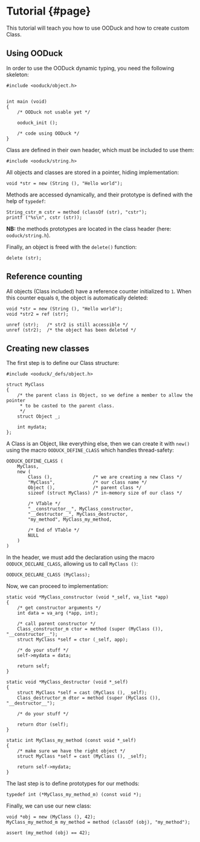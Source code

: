# Tutorial {#page}

This tutorial will teach you how to use OODuck and how to create custom Class.

## Using OODuck

In order to use the OODuck dynamic typing, you need the following skeleton:

~~~~~~~~~~~~~~~{.c}
#include <ooduck/object.h>


int main (void)
{
    /* OODuck not usable yet */

    ooduck_init ();

    /* code using OODuck */
}
~~~~~~~~~~~~~~~

Class are defined in their own header, which must be included to use them:

~~~~~~~~~~~~~~~{.c}
#include <ooduck/string.h>
~~~~~~~~~~~~~~~

All objects and classes are stored in a pointer, hiding implementation:

~~~~~~~~~~~~~~~{.c}
void *str = new (String (), "Hello world");
~~~~~~~~~~~~~~~

Methods are accessed dynamically, and their prototype is defined with the
help of ``typedef``:

~~~~~~~~~~~~~~~{.c}
String_cstr_m cstr = method (classOf (str), "cstr");
printf ("%s\n", cstr (str));
~~~~~~~~~~~~~~~

<b>NB:</b> the methods prototypes are located in the class header (here: ``ooduck/string.h``).

Finally, an object is freed with the ``delete()`` function:

~~~~~~~~~~~~~~~{.c}
delete (str);
~~~~~~~~~~~~~~~

## Reference counting

All objects (Class included) have a reference counter initialized to ``1``.
When this counter equals ``0``, the object is automatically deleted:

~~~~~~~~~~~~~~~{.c}
void *str = new (String (), "Hello world");
void *str2 = ref (str);

unref (str);   /* str2 is still accessible */
unref (str2);  /* the object has been deleted */
~~~~~~~~~~~~~~~

## Creating new classes

The first step is to define our Class structure:

~~~~~~~~~~~~~~~{.c}
#include <ooduck/_defs/object.h>

struct MyClass
{
    /* the parent class is Object, so we define a member to allow the pointer
     * to be casted to the parent class.
     */
    struct Object _;

    int mydata;
};
~~~~~~~~~~~~~~~

A Class is an Object, like everything else, then we can create it with ``new()``
using the macro ``OODUCK_DEFINE_CLASS`` which handles thread-safety:

~~~~~~~~~~~~~~~{.c}
OODUCK_DEFINE_CLASS (
    MyClass,
    new (
        Class (),               /* we are creating a new Class */
        "MyClass",              /* our class name */
        Object (),              /* parent class */
        sizeof (struct MyClass) /* in-memory size of our class */

        /* VTable */
        "__constructor__", MyClass_constructor,
        "__destructor__", MyClass_destructor,
        "my_method", MyClass_my_method,

        /* End of VTable */
        NULL
    )
)
~~~~~~~~~~~~~~~

In the header, we must add the declaration using the macro ``OODUCK_DECLARE_CLASS``,
allowing us to call ``MyClass ()``:

~~~~~~~~~~~~~~~{.c}
OODUCK_DECLARE_CLASS (MyClass);
~~~~~~~~~~~~~~~

Now, we can proceed to implementation:

~~~~~~~~~~~~~~~{.c}
static void *MyClass_constructor (void *_self, va_list *app)
{
    /* get constructor arguments */
    int data = va_arg (*app, int);

    /* call parent constructor */
    Class_constructor_m ctor = method (super (MyClass ()), "__constructor__");
    struct MyClass *self = ctor (_self, app);

    /* do your stuff */
    self->mydata = data;

    return self;
}

static void *MyClass_destructor (void *_self)
{
    struct MyClass *self = cast (MyClass (), _self);
    Class_destructor_m dtor = method (super (MyClass ()), "__destructor__");

    /* do your stuff */

    return dtor (self);
}

static int MyClass_my_method (const void *_self)
{
    /* make sure we have the right object */
    struct MyClass *self = cast (MyClass (), _self);

    return self->mydata;
}
~~~~~~~~~~~~~~~

The last step is to define prototypes for our methods:

~~~~~~~~~~~~~~~{.c}
typedef int (*MyClass_my_method_m) (const void *);
~~~~~~~~~~~~~~~

Finally, we can use our new class:

~~~~~~~~~~~~~~~{.c}
void *obj = new (MyClass (), 42);
MyClass_my_method_m my_method = method (classOf (obj), "my_method");

assert (my_method (obj) == 42);
~~~~~~~~~~~~~~~
